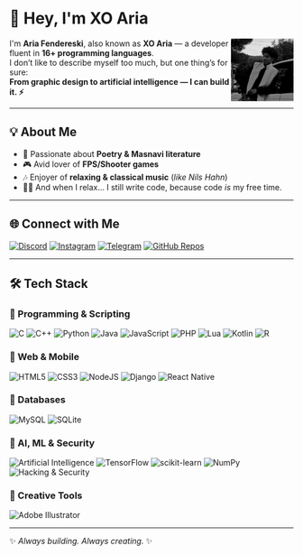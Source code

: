 # 👋 Hey, I'm XO Aria
<img align="right" src="https://raw.githubusercontent.com/xo-aria/xo-aria/refs/heads/main/f9496e34-f7ac-4f89-b31e-d7fb6b728c97.jpg" width="22%" />

I'm **Aria Fendereski**, also known as **XO Aria** — a developer fluent in **16+ programming languages**.  
I don’t like to describe myself too much, but one thing’s for sure:  
**From graphic design to artificial intelligence — I can build it. ⚡**

---

## 💡 About Me
- 📖 Passionate about **Poetry & Masnavi literature**  
- 🎮 Avid lover of **FPS/Shooter games**  
- 🎶 Enjoyer of **relaxing & classical music** (*like Nils Hahn*)  
- 👨‍💻 And when I relax... I still write code, because code *is* my free time.  

---

## 🌐 Connect with Me
[![Discord](https://img.shields.io/badge/Discord-%40XO--Aria-5865F2?logo=discord&logoColor=white&style=for-the-badge)](https://discord.gg/qeFXMbGqt4)
[![Instagram](https://img.shields.io/badge/Instagram-%40xo__aria__dev-E4405F?logo=Instagram&logoColor=white&style=for-the-badge)](https://instagram.com/xo_aria_dev)
[![Telegram](https://img.shields.io/badge/Telegram-%40ghanon__dar-26A5E4?logo=Telegram&logoColor=white&style=for-the-badge)](https://t.me/ghanon_dar)
[![GitHub Repos](https://img.shields.io/badge/GitHub-Repositories-181717?logo=github&logoColor=white&style=for-the-badge)](https://github.com/xo-aria?tab=repositories)

---

## 🛠 Tech Stack
### 🔹 Programming & Scripting
![C](https://img.shields.io/badge/C-black?style=for-the-badge&logo=c&logoColor=white) 
![C++](https://img.shields.io/badge/C++-black?style=for-the-badge&logo=c%2B%2B&logoColor=white) 
![Python](https://img.shields.io/badge/Python-black?style=for-the-badge&logo=python&logoColor=white) 
![Java](https://img.shields.io/badge/Java-black?style=for-the-badge&logo=openjdk&logoColor=white) 
![JavaScript](https://img.shields.io/badge/JavaScript-black?style=for-the-badge&logo=javascript&logoColor=white) 
![PHP](https://img.shields.io/badge/PHP-black?style=for-the-badge&logo=php&logoColor=white) 
![Lua](https://img.shields.io/badge/Lua-black?style=for-the-badge&logo=lua&logoColor=white) 
![Kotlin](https://img.shields.io/badge/Kotlin-black?style=for-the-badge&logo=kotlin&logoColor=white) 
![R](https://img.shields.io/badge/R-black?style=for-the-badge&logo=r&logoColor=white)

### 🔹 Web & Mobile
![HTML5](https://img.shields.io/badge/HTML5-black?style=for-the-badge&logo=html5&logoColor=white) 
![CSS3](https://img.shields.io/badge/CSS3-black?style=for-the-badge&logo=css3&logoColor=white) 
![NodeJS](https://img.shields.io/badge/Node.js-black?style=for-the-badge&logo=node.js&logoColor=white) 
![Django](https://img.shields.io/badge/Django-black?style=for-the-badge&logo=django&logoColor=white) 
![React Native](https://img.shields.io/badge/React%20Native-black?style=for-the-badge&logo=react&logoColor=white)

### 🔹 Databases
![MySQL](https://img.shields.io/badge/MySQL-black?style=for-the-badge&logo=mysql&logoColor=white) 
![SQLite](https://img.shields.io/badge/SQLite-black?style=for-the-badge&logo=sqlite&logoColor=white)

### 🔹 AI, ML & Security
![Artificial Intelligence](https://img.shields.io/badge/AI-black?style=for-the-badge&logo=openai&logoColor=white) 
![TensorFlow](https://img.shields.io/badge/TensorFlow-black?style=for-the-badge&logo=TensorFlow&logoColor=white) 
![scikit-learn](https://img.shields.io/badge/scikit--learn-black?style=for-the-badge&logo=scikit-learn&logoColor=white) 
![NumPy](https://img.shields.io/badge/numpy-black?style=for-the-badge&logo=numpy&logoColor=white) 
![Hacking & Security](https://img.shields.io/badge/Security-black?style=for-the-badge&logo=probot&logoColor=white)

### 🔹 Creative Tools
![Adobe Illustrator](https://img.shields.io/badge/Adobe%20Illustrator-black?style=for-the-badge&logo=adobe%20illustrator&logoColor=white)

---

✨ *Always building. Always creating.* ✨
